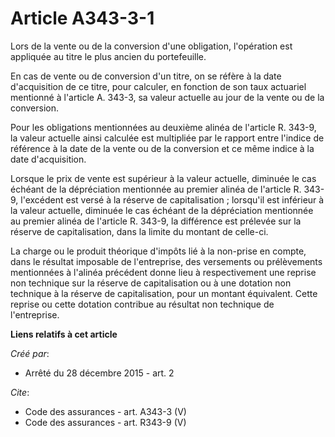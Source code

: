 # Article A343-3-1

Lors de la vente ou de la conversion d'une obligation, l'opération est appliquée au titre le plus ancien du portefeuille. 

En cas de vente ou de conversion d'un titre, on se réfère à la date d'acquisition de ce titre, pour calculer, en fonction de
son taux actuariel mentionné à l'article A. 343-3, sa valeur actuelle au jour de la vente ou de la conversion. 

Pour les obligations mentionnées au deuxième alinéa de l'article R. 343-9, la valeur actuelle ainsi calculée est multipliée
par le rapport entre l'indice de référence à la date de la vente ou de la conversion et ce même indice à la date
d'acquisition. 

Lorsque le prix de vente est supérieur à la valeur actuelle, diminuée le cas échéant de la dépréciation mentionnée au premier
alinéa de l'article R. 343-9, l'excédent est versé à la réserve de capitalisation ; lorsqu'il est inférieur à la valeur
actuelle, diminuée le cas échéant de la dépréciation mentionnée au premier alinéa de l'article R. 343-9, la différence est
prélevée sur la réserve de capitalisation, dans la limite du montant de celle-ci. 

La charge ou le produit théorique d'impôts lié à la non-prise en compte, dans le résultat imposable de l'entreprise, des
versements ou prélèvements mentionnées à l'alinéa précédent donne lieu à respectivement une reprise non technique sur la
réserve de capitalisation ou à une dotation non technique à la réserve de capitalisation, pour un montant équivalent. Cette
reprise ou cette dotation contribue au résultat non technique de l'entreprise.

**Liens relatifs à cet article**

_Créé par_:

  - Arrêté du 28 décembre 2015 - art. 2

_Cite_:

  - Code des assurances - art. A343-3 (V)
  - Code des assurances - art. R343-9 (V)
